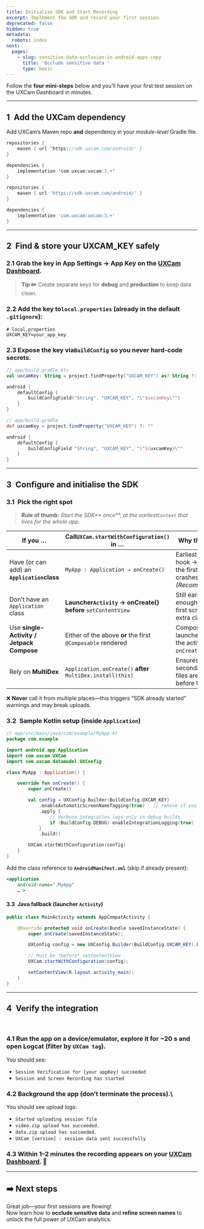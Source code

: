 ```yaml
---
title: Initialise SDK and Start Recording
excerpt: Implement the SDK and record your first session.
deprecated: false
hidden: true
metadata:
  robots: index
next:
  pages:
    - slug: sensitive-data-occlusion-in-android-apps-copy
      title: 'Occlude sensitive data '
      type: basic
---
```

Follow the **four mini-steps** below and you’ll have your first test session on the UXCam Dashboard in minutes.

***

## 1 Add the UXCam dependency

Add UXCam’s Maven repo **and** dependency in your *module-level* Gradle file.

```kotlin build.gradle.kts (Kotlin DSL)
repositories {
    maven { url 'https://sdk.uxcam.com/android/' }
}

dependencies {
    implementation 'com.uxcam:uxcam:3.+'
}
```
```groovy build.gradle (Groovy)
repositories {
    maven { url 'https://sdk.uxcam.com/android/' }
}

dependencies {
    implementation 'com.uxcam:uxcam:3.+'
}
```

***

## 2 Find & store your **UXCAM\_KEY** safely

### 2.1 **Grab the key** in **App Settings → App Key** on the <a href="https://app.uxcam.com" target="_blank" rel="noopener">UXCam Dashboard</a>.

> **Tip ✏️**  Create separate keys for **debug** and **production** to keep data clean.

### 2.2 **Add the key to`local.properties`** (already in the default `.gitignore`):

```properties
# local.properties
UXCAM_KEY=your_app_key
```

### 2.3 **Expose the key via`BuildConfig`** so you never hard-code secrets.

```kotlin Kotlin DSL
// app/build.gradle.kts
val uxcamKey: String = project.findProperty("UXCAM_KEY") as? String ?: ""

android {
    defaultConfig {
        buildConfigField("String", "UXCAM_KEY", "\"$uxcamKey\"")
    }
}
```
```groovy Groovy DSL
// app/build.gradle
def uxcamKey = project.findProperty("UXCAM_KEY") ?: ""

android {
    defaultConfig {
        buildConfigField "String", "UXCAM_KEY", "\"${uxcamKey}\""
    }
}
```

***

## 3 Configure **and** initialise the SDK

### 3.1 Pick the right spot

> **Rule of thumb:** *Start the SDK\*\* once\*\*, at the earliest`Context` that lives for the whole app.*

| **If you …**                                | **Call`UXCam.startWithConfiguration()` in …**                   | **Why this spot?**                                                              |
| ------------------------------------------- | --------------------------------------------------------------- | ------------------------------------------------------------------------------- |
| Have (or can add) an **`Application`class** | `MyApp : Application → onCreate()`                              | Earliest lifecycle hook → captures the first screen & crashes. *(Recommended.)* |
| Don’t have an `Application` class           | **Launcher`Activity` → onCreate()** **before** `setContentView` | Still early enough for the first screen; zero extra classes.                    |
| Use **single-Activity / Jetpack Compose**   | Either of the above **or** the first `@Composable` rendered     | Compose is launched from the activity’s `onCreate()`.                           |
| Rely on **MultiDex**                        | `Application.onCreate()` **after** `MultiDex.install(this)`     | Ensures secondary DEX files are loaded before UXCam.                            |

❌ **Never** call it from multiple places—this triggers “SDK already started” warnings and may break uploads.

### 3.2 Sample Kotlin setup (inside `Application`)

```kotlin
// app/src/main/java/com/example/MyApp.kt
package com.example

import android.app.Application
import com.uxcam.UXCam
import com.uxcam.datamodel.UXConfig

class MyApp : Application() {

    override fun onCreate() {
        super.onCreate()

        val config = UXConfig.Builder(BuildConfig.UXCAM_KEY)
            .enableAutomaticScreenNameTagging(true)   // remove if you tag screens manually
            .apply {
                // Verbose integration logs only in debug builds
                if (BuildConfig.DEBUG) enableIntegrationLogging(true)
            }
            .build()

        UXCam.startWithConfiguration(config)
    }
}
```

Add the class reference to **`AndroidManifest.xml`** (skip if already present):

```xml
<application
    android:name=".MyApp"
    … >
```

#### 3.3 Java fallback (launcher `Activity`)

```java
public class MainActivity extends AppCompatActivity {

    @Override protected void onCreate(Bundle savedInstanceState) {
        super.onCreate(savedInstanceState);

        UXConfig config = new UXConfig.Builder(BuildConfig.UXCAM_KEY).build();

        // Must be *before* setContentView
        UXCam.startWithConfiguration(config);

        setContentView(R.layout.activity_main);
    }
}
```

***

## 4 Verify the integration

<br />

### 4.1 **Run the app** on a device/emulator, explore it for \~20 s and open **Logcat** (filter by `UXCam tag`).

You should see:

* `Session Verification for [your appKey] succeeded`
* `Session and Screen Recording has started`

### 4.2 **Background the app** (don’t terminate the process).\\

You should see upload logs:

* `Started uploading session file`
* `video.zip upload has succeeded.`
* `data.zip upload has succeeded.`
* `UXCam [version] : session data sent successfully`

### 4.3 Within **1–2 minutes** the recording appears on your [UXCam Dashboard](https://app.uxcam.com). 🎉

***

## ➡️ Next steps

Great job—your first sessions are flowing!\
Now learn how to **occlude sensitive data** and **refine screen names** to unlock the full power of UXCam analytics.